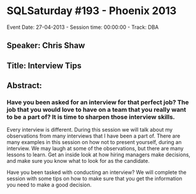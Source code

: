 # SQLSaturday #193 - Phoenix 2013
Event Date: 27-04-2013 - Session time: 00:00:00 - Track: DBA
## Speaker: Chris Shaw
## Title: Interview Tips
## Abstract:
### Have you been asked for an interview for that perfect job? The job that you would love to have on a team that you really want to be a part of?  It is time to sharpen those interview skills.
 
Every interview is different.  During this session we will talk about my observations from many interviews that I have been a part of. There are many examples in this session on how not to present yourself, during an interview.  We may laugh at some of the observations, but there are many lessons to learn.  Get an inside look at how hiring managers make decisions, and make sure you know what to look for as the candidate.    
 
Have you been tasked with conducting an interview?  We will complete the session with some tips on how to make sure that you get the information you need to make a good decision.
